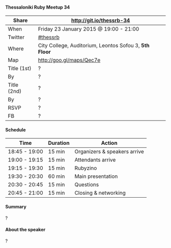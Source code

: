 #### Thessaloniki Ruby Meetup 34

Share       | http://git.io/thessrb-34
----------- | ------------------------
When        | Friday 23 January 2015 @ 19:00 - 21:00
Twitter     | [#thessrb](https://twitter.com/search?src=typd&q=%23thessrb)
Where       | City College, Auditorium, Leontos Sofou 3, **5th Floor**
Map         | http://goo.gl/maps/Qec7e
Title (1st) | ?
By          | ?
Title (2nd) | ?
By          | ?
RSVP        | ?
FB          | ?

#### Schedule

Time          | Duration | Action
------------- | -------- | -----------------------------
18:45 - 19:00 | 15 min   | Organizers & speakers arrive
19:00 - 19:15 | 15 min   | Attendants arrive
19:15 - 19:30 | 15 min   | Rubyzino
19:30 - 20:30 | 60 min   | Main presentation
20:30 - 20:45 | 15 min   | Questions
20:45 - 21:00 | 15 min   | Closing & networking

#### Summary

?

#### About the speaker

?
